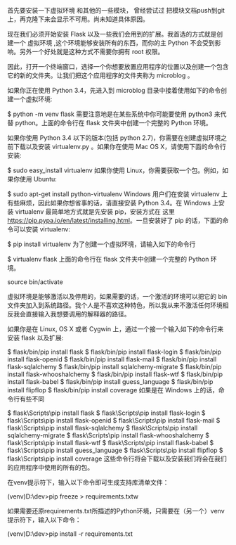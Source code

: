 首先要安装一下虚拟环境 和其他的一些模块，
曾经尝试过 把模块文档push到git上，再克隆下来会显示不可用。尚未知道具体原因。

现在我们必须开始安装 Flask 以及一些我们会用到的扩展。我首选的方式就是创建一个 虚拟环境 ,这个环境能够安装所有的东西，而你的主 Python 不会受到影响。另外一个好处就是这种方式不需要你拥有 root 权限。

因此，打开一个终端窗口，选择一个你想要放置应用程序的位置以及创建一个包含它的新的文件夹。让我们把这个应用程序的文件夹称为 microblog 。

如果你正在使用 Python 3.4，先进入到 microblog 目录中接着使用如下的命令创建一个虚拟环境:

$ python -m venv flask
需要注意地是在某些系统中你可能要使用 python3 来代替 python。上面的命令行在 flask 文件夹中创建一个完整的 Python 环境。

如果你使用 Python 3.4 以下的版本(包括 python 2.7)，你需要在创建虚拟环境之前下载以及安装 virtualenv.py 。如果你在使用 Mac OS X，请使用下面的命令行安装:

$ sudo easy_install virtualenv
如果你使用 Linux，你需要获取一个包。例如，如果你使用 Ubuntu:

$ sudo apt-get install python-virtualenv
Windows 用户们在安装 virtualenv 上有些麻烦，因此如果你想省事的话，请直接安装 Python 3.4。在 Windows 上安装 virtualenv 最简单地方式就是先安装 pip，安装方式在 这里 <https://pip.pypa.io/en/latest/installing.html>。一旦安装好了 pip 的话，下面的命令可以安装 virtualenv:

$ pip install virtualenv
为了创建一个虚拟环境，请输入如下的命令行

$ virtualenv flask
上面的命令行在 flask 文件夹中创建一个完整的 Python 环境。

source bin/activate

虚拟环境是能够激活以及停用的，如果需要的话，一个激活的环境可以把它的 bin 文件夹加入到系统路径。我个人是不喜欢这种特色，所以我从来不激活任何环境相反我会直接输入我想要调用的解释器的路径。

如果你是在 Linux, OS X 或者 Cygwin 上，通过一个接一个输入如下的命令行来安装 flask 以及扩展:

$ flask/bin/pip install flask
$ flask/bin/pip install flask-login
$ flask/bin/pip install flask-openid
$ flask/bin/pip install flask-mail
$ flask/bin/pip install flask-sqlalchemy
$ flask/bin/pip install sqlalchemy-migrate
$ flask/bin/pip install flask-whooshalchemy
$ flask/bin/pip install flask-wtf
$ flask/bin/pip install flask-babel
$ flask/bin/pip install guess_language
$ flask/bin/pip install flipflop
$ flask/bin/pip install coverage
如果是在 Windows 上的话，命令行有些不同

$ flask\Scripts\pip install flask
$ flask\Scripts\pip install flask-login
$ flask\Scripts\pip install flask-openid
$ flask\Scripts\pip install flask-mail
$ flask\Scripts\pip install flask-sqlalchemy
$ flask\Scripts\pip install sqlalchemy-migrate
$ flask\Scripts\pip install flask-whooshalchemy
$ flask\Scripts\pip install flask-wtf
$ flask\Scripts\pip install flask-babel
$ flask\Scripts\pip install guess_language
$ flask\Scripts\pip install flipflop
$ flask\Scripts\pip install coverage
这些命令行将会下载以及安装我们将会在我们的应用程序中使用的所有的包。


在venv提示符下，输入以下命令即可生成支持库清单文件：

(venv)D:\dev>pip freeze > requirements.txtw

如果需要还原requirements.txt所描述的Python环境，只需要在（另一个）venv提示符下，输入以下命令：

(venv)D:\dev>pip install -r requirements.txt